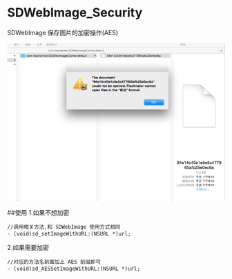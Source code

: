 # SDWebImage_Security
SDWebImage 保存图片的加密操作(AES)

![QQ20150918-2.png](./QQ20150918-2.png)



##使用
1.如果不想加密  
```
//调用相关方法,和 SDWebImage 使用方式相同
- (void)sd_setImageWithURL:(NSURL *)url;
```

2.如果需要加密  
```
//对应的方法名前面加上 AES 前缀即可
- (void)sd_AESSetImageWithURL:(NSURL *)url;
```
